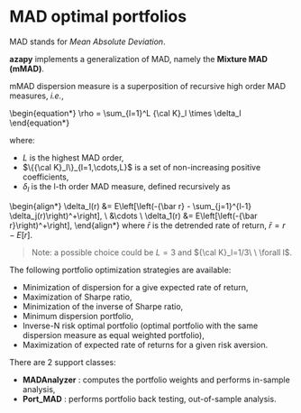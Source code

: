 
# MAD optimal portfolios <a name="TOP"></a>

MAD stands for _Mean Absolute Deviation_.

**azapy** implements a generalization of MAD, namely the **Mixture MAD (mMAD)**.

mMAD dispersion measure is a superposition of recursive high order MAD measures,
*i.e.*,

\begin{equation*}
	\rho = \sum_{l=1}^L {\cal K}_l \times \delta_l
\end{equation*}

where:

* $L$ is the highest MAD order,
* $\{{\cal K}_l\}_{l=1,\cdots,L}$ is a set of non-increasing positive
coefficients,
* $\delta_l$ is the l-th order MAD measure, defined recursively as

\begin{align*}
	\delta_l(r) &= E\left[\left(-{\bar r} - \sum_{j=1}^{l-1} \delta_j(r)\right)^+\right], \\
	&\cdots \\
	\delta_1(r) &= E\left[\left(-{\bar r}\right)^+\right],
\end{align*}
where $\bar r$ is the detrended rate of return, ${\bar r} = r - E[r]$.

> Note: a possible choice could be $L=3$ and ${\cal K}_l=1/3\ \ \forall l$.

The following portfolio optimization strategies are available:
* Minimization of dispersion for a give expected rate of return,
* Maximization of Sharpe ratio,
* Minimization of the inverse of Sharpe ratio,
* Minimum dispersion portfolio,
* Inverse-N risk optimal portfolio (optimal portfolio with the same
	 dispersion measure as equal weighted portfolio),
* Maximization of expected rate of returns for a given risk aversion.

There are 2 support classes:

* **MADAnalyzer** : computes the portfolio weights and performs in-sample
analysis,
* **Port_MAD** : performs portfolio back testing, out-of-sample analysis.

